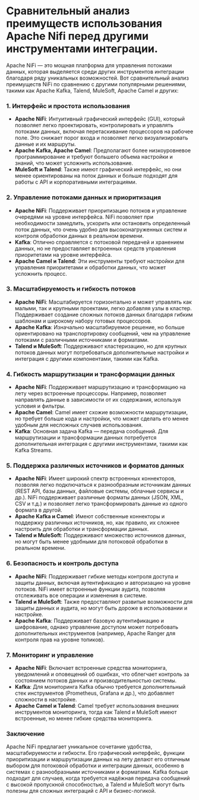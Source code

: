 # Сравнительный анализ преимуществ использования Apache Nifi перед другими инструментами интеграции.

Apache NiFi — это мощная платформа для управления потоками данных, которая выделяется среди других инструментов интеграции благодаря ряду уникальных возможностей. Вот сравнительный анализ преимуществ NiFi по сравнению с другими популярными решениями, такими как Apache Kafka, Talend, MuleSoft, Apache Camel и других:

### 1. **Интерфейс и простота использования**
   - **Apache NiFi**: Интуитивный графический интерфейс (GUI), который позволяет легко проектировать, контролировать и управлять потоками данных, включая перетаскивание процессоров на рабочее поле. Это снижает порог входа и позволяет легко визуализировать данные и их маршруты.
   - **Apache Kafka, Apache Camel**: Предполагают более низкоуровневое программирование и требуют большего объема настройки и знаний, что может усложнить использование.
   - **MuleSoft и Talend**: Также имеют графический интерфейс, но они менее ориентированы на поток данных и больше подходят для работы с API и корпоративными интеграциями.

### 2. **Управление потоками данных и приоритизация**
   - **Apache NiFi**: Поддерживает приоритизацию потоков и управление очередями на уровне интерфейса. NiFi позволяет при необходимости замедлить, ускорить или остановить определенный поток данных, что очень удобно для высоконагруженных систем и контроля обработки данных в реальном времени.
   - **Kafka**: Отлично справляется с потоковой передачей и хранением данных, но не предоставляет встроенных средств управления приоритетами на уровне интерфейса.
   - **Apache Camel и Talend**: Эти инструменты требуют настройки для управления приоритетами и обработки данных, что может усложнить процесс.

### 3. **Масштабируемость и гибкость потоков**
   - **Apache NiFi**: Масштабируется горизонтально и может управлять как малыми, так и крупными проектами, легко добавляя узлы в кластер. Поддерживает создание сложных потоков данных благодаря гибким шаблонам и широкому набору готовых процессоров.
   - **Apache Kafka**: Изначально масштабируемое решение, но больше ориентировано на транспортировку сообщений, чем на управление потоками с различными источниками и форматами.
   - **Talend и MuleSoft**: Поддерживают кластеризацию, но для крупных потоков данных могут потребоваться дополнительные настройки и интеграция с другими компонентами, такими как Kafka.

### 4. **Гибкость маршрутизации и трансформации данных**
   - **Apache NiFi**: Поддерживает маршрутизацию и трансформацию на лету через встроенные процессоры. Например, позволяет направлять данные в зависимости от их содержания, используя условия и фильтры.
   - **Apache Camel**: Camel имеет схожие возможности маршрутизации, но требует больше кода и настройки, что может сделать его менее удобным для несложных случаев использования.
   - **Kafka**: Основная задача Kafka — передача сообщений. Для маршрутизации и трансформации данных потребуется дополнительная интеграция с другими инструментами, такими как Kafka Streams.

### 5. **Поддержка различных источников и форматов данных**
   - **Apache NiFi**: Имеет широкий спектр встроенных коннекторов, позволяя легко подключаться к разнообразным источникам данных (REST API, базы данных, файловые системы, облачные сервисы и др.). NiFi поддерживает различные форматы данных (JSON, XML, CSV и т.д.) и позволяет легко трансформировать данные из одного формата в другой.
   - **Apache Kafka и Camel**: Имеют собственные коннекторы и поддержку различных источников, но, как правило, их сложнее настроить для обработки и трансформации данных.
   - **Talend и MuleSoft**: Поддерживают множество источников данных, но могут быть менее удобными для потоковой обработки в реальном времени.

### 6. **Безопасность и контроль доступа**
   - **Apache NiFi**: Поддерживает гибкие методы контроля доступа и защиты данных, включая аутентификацию и авторизацию на уровне потоков. NiFi имеет встроенные функции аудита, позволяя отслеживать все операции и изменения в системе.
   - **Talend и MuleSoft**: Также предоставляют развитые возможности для защиты данных и аудита, но могут быть дороже в использовании и настройке.
   - **Apache Kafka**: Поддерживает базовую аутентификацию и шифрование, однако управление доступом может потребовать дополнительных инструментов (например, Apache Ranger для контроля прав на уровне топиков).

### 7. **Мониторинг и управление**
   - **Apache NiFi**: Включает встроенные средства мониторинга, уведомлений и оповещений об ошибках, что облегчает контроль за состоянием потоков данных и производительностью системы.
   - **Kafka**: Для мониторинга Kafka обычно требуется дополнительный стек инструментов (Prometheus, Grafana и др.), что добавляет сложности в настройке.
   - **Apache Camel и Talend**: Camel требует использования внешних инструментов мониторинга, тогда как Talend и MuleSoft имеют встроенные, но менее гибкие средства мониторинга.

### Заключение
Apache NiFi предлагает уникальное сочетание удобства, масштабируемости и гибкости. Его графический интерфейс, функции приоритизации и маршрутизации данных на лету делают его отличным выбором для потоковой обработки и интеграции данных, особенно в системах с разнообразными источниками и форматами. Kafka больше подходит для случаев, когда требуется надёжная передача сообщений с высокой пропускной способностью, а Talend и MuleSoft могут быть полезны для сложных интеграций с API и бизнес-логикой.